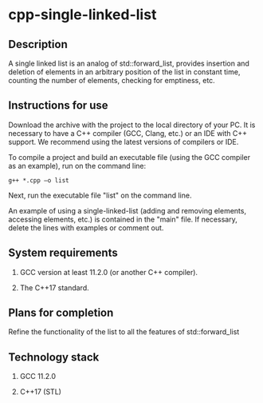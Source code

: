 # cpp-single-linked-list

## Description

A single linked list is an analog of std::forward_list, provides insertion and deletion of elements in an arbitrary position of the list in constant time, counting the number of elements, checking for emptiness, etc.

## Instructions for use

Download the archive with the project to the local directory of your PC. It is necessary to have a C++ compiler (GCC, Clang, etc.) or an IDE with C++ support.  We recommend using the latest versions of compilers or IDE. 

To compile a project and build an executable file (using the GCC compiler as an example), run on the command line:
```
g++ *.cpp –o list
```
Next, run the executable file "list" on the command line.

An example of using a single-linked-list (adding and removing elements, accessing elements, etc.) is contained in the "main" file. If necessary, delete the lines with examples or comment out.

## System requirements

1. GCC version at least 11.2.0 (or another C++ compiler).

2. The C++17 standard.

## Plans for completion

Refine the functionality of the list to all the features of std::forward_list

## Technology stack

1. GCC 11.2.0

2. C++17 (STL)